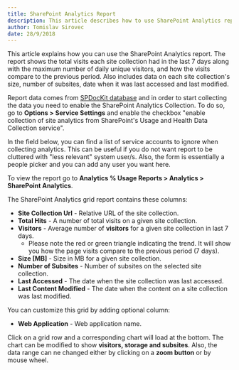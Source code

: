```yaml
---
title: SharePoint Analytics Report
description: This article describes how to use SharePoint Analytics report. 
author: Tomislav Sirovec
date: 28/9/2018
---
```


This article explains how you can use the SharePoint Analytics report. The report shows the total visits each site collection had in the last 7 days along with the maximum number of daily unique visitors, and how the visits compare to the previous period. Also includes data on each site collection's size, number of subsites, date when it was last accessed and last modified. 

Report data comes from [SPDocKit database](#internal/configuration/configure-spdockit-database) and in order to start collecting the data you need to enable the SharePoint Analytics Collection. To do so, go to __Options > Service Settings__ and enable the checkbox "enable collection of site analytics from SharePoint's Usage and Health Data Collection service".

In the field below, you can find a list of service accounts to ignore when collecting analytics. This can be useful if you do not want report to be cluttered with "less relevant" system user/s. Also, the form is essentially a people picker and you can add any user you want here.  

To view the report go to __Analytics % Usage Reports > Analytics > SharePoint Analytics__.

The SharePoint Analytics grid report contains these columns:

* __Site Collection Url__ - Relative URL of the site collection.
* __Total Hits__ - A number of total visits on a given site collection.
* __Visitors__ - Average number of __visitors__ for a given site collection in last 7 days.
    - Please note the red or green triangle indicating the trend. It will show you how the page visits compare to the previous period (7 days).
* __Size [MB]__ - Size in MB for a given site collection.
* __Number of Subsites__ - Number of subsites on the selected site collection.
* __Last Accessed__ - The date when the site collection was last accessed.
* __Last Content Modified__ - The date when the content on a site collection was last modified.

You can customize this grid by adding optional column:

* __Web Application__ - Web application name. 

Click on a grid row and a corresponding chart will load at the bottom. The chart can be modified to show __visitors, storage and subsites__. Also, the data range can ne changed either by clicking on a __zoom button__ or by mouse wheel.  
